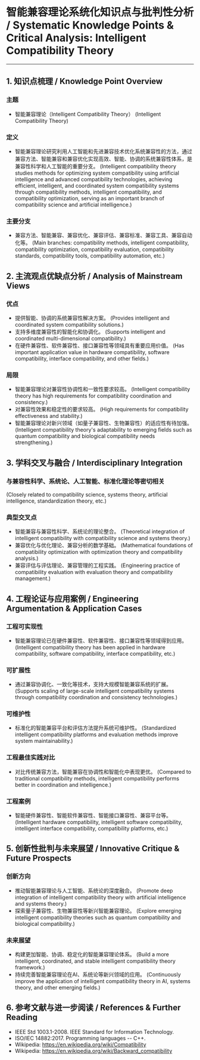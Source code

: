 # 智能兼容理论系统化知识点与批判性分析 / Systematic Knowledge Points & Critical Analysis: Intelligent Compatibility Theory

---

## 1. 知识点梳理 / Knowledge Point Overview

### 主题

- 智能兼容理论（Intelligent Compatibility Theory）
  (Intelligent Compatibility Theory)

### 定义

- 智能兼容理论研究利用人工智能和先进兼容技术优化系统兼容性的方法，通过兼容方法、智能兼容和兼容优化实现高效、智能、协调的系统兼容性体系，是兼容性科学和人工智能的重要分支。
  (Intelligent compatibility theory studies methods for optimizing system compatibility using artificial intelligence and advanced compatibility technologies, achieving efficient, intelligent, and coordinated system compatibility systems through compatibility methods, intelligent compatibility, and compatibility optimization, serving as an important branch of compatibility science and artificial intelligence.)

### 主要分支

- 兼容方法、智能兼容、兼容优化、兼容评估、兼容标准、兼容工具、兼容自动化等。
  (Main branches: compatibility methods, intelligent compatibility, compatibility optimization, compatibility evaluation, compatibility standards, compatibility tools, compatibility automation, etc.)

## 2. 主流观点优缺点分析 / Analysis of Mainstream Views

### 优点

- 提供智能、协调的系统兼容性解决方案。
  (Provides intelligent and coordinated system compatibility solutions.)
- 支持多维度兼容性的智能化和协调化。
  (Supports intelligent and coordinated multi-dimensional compatibility.)
- 在硬件兼容性、软件兼容性、接口兼容性等领域具有重要应用价值。
  (Has important application value in hardware compatibility, software compatibility, interface compatibility, and other fields.)

### 局限

- 智能兼容理论对兼容性协调性和一致性要求较高。
  (Intelligent compatibility theory has high requirements for compatibility coordination and consistency.)
- 对兼容性效果和稳定性的要求较高。
  (High requirements for compatibility effectiveness and stability.)
- 智能兼容理论对新兴领域（如量子兼容性、生物兼容性）的适应性有待加强。
  (Intelligent compatibility theory's adaptability to emerging fields such as quantum compatibility and biological compatibility needs strengthening.)

## 3. 学科交叉与融合 / Interdisciplinary Integration

### 与兼容性科学、系统论、人工智能、标准化理论等密切相关

  (Closely related to compatibility science, systems theory, artificial intelligence, standardization theory, etc.)

### 典型交叉点

- 智能兼容与兼容性科学、系统论的理论整合。
  (Theoretical integration of intelligent compatibility with compatibility science and systems theory.)
- 兼容优化与优化理论、兼容分析的数学基础。
  (Mathematical foundations of compatibility optimization with optimization theory and compatibility analysis.)
- 兼容评估与评估理论、兼容管理的工程实践。
  (Engineering practice of compatibility evaluation with evaluation theory and compatibility management.)

## 4. 工程论证与应用案例 / Engineering Argumentation & Application Cases

### 工程可实现性

- 智能兼容理论已在硬件兼容性、软件兼容性、接口兼容性等领域得到应用。
  (Intelligent compatibility theory has been applied in hardware compatibility, software compatibility, interface compatibility, etc.)

### 可扩展性

- 通过兼容协调化、一致化等技术，支持大规模智能兼容系统的扩展。
  (Supports scaling of large-scale intelligent compatibility systems through compatibility coordination and consistency technologies.)

### 可维护性

- 标准化的智能兼容平台和评估方法提升系统可维护性。
  (Standardized intelligent compatibility platforms and evaluation methods improve system maintainability.)

### 工程最佳实践对比

- 对比传统兼容方法，智能兼容在协调性和智能化中表现更优。
  (Compared to traditional compatibility methods, intelligent compatibility performs better in coordination and intelligence.)

### 工程案例

- 智能硬件兼容性、智能软件兼容性、智能接口兼容性、兼容平台等。
  (Intelligent hardware compatibility, intelligent software compatibility, intelligent interface compatibility, compatibility platforms, etc.)

## 5. 创新性批判与未来展望 / Innovative Critique & Future Prospects

### 创新方向

- 推动智能兼容理论与人工智能、系统论的深度融合。
  (Promote deep integration of intelligent compatibility theory with artificial intelligence and systems theory.)
- 探索量子兼容性、生物兼容性等新兴智能兼容理论。
  (Explore emerging intelligent compatibility theories such as quantum compatibility and biological compatibility.)

### 未来展望

- 构建更加智能、协调、稳定化的智能兼容理论体系。
  (Build a more intelligent, coordinated, and stable intelligent compatibility theory framework.)
- 持续完善智能兼容理论在AI、系统论等新兴领域的应用。
  (Continuously improve the application of intelligent compatibility theory in AI, systems theory, and other emerging fields.)

## 6. 参考文献与进一步阅读 / References & Further Reading

- IEEE Std 1003.1-2008. IEEE Standard for Information Technology.
- ISO/IEC 14882:2017. Programming languages -- C++.
- Wikipedia: <https://en.wikipedia.org/wiki/Compatibility>
- Wikipedia: <https://en.wikipedia.org/wiki/Backward_compatibility>
